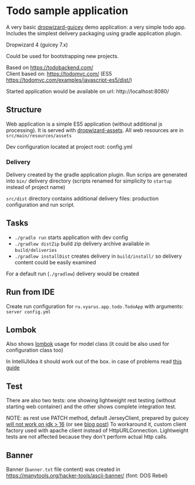 # Todo sample application

A very basic [dropwizard-guicey](https://github.com/xvik/dropwizard-guicey) demo application: a very simple todo app.
Includes the simplest delivery packaging using gradle application plugin.

Dropwizard 4 (guicey 7.x)

Could be used for bootstrapping new projects.

Based on https://todobackend.com/  
Client based on: https://todomvc.com/ (ES5 https://todomvc.com/examples/javascript-es5/dist/)

Started application would be available on url: http://localhost:8080/

## Structure

Web application is a simple ES5 application (without additional js processing).
It is served with [dropwizard-assets](https://www.dropwizard.io/en/stable/manual/core.html#serving-assets).
All web resources are in `src/main/resources/assets`

Dev configuration located at project root: config.yml

### Delivery

Delivery created by the gradle application plugin. Run scrips are generated into
`bin/` delivery directory (scripts renamed for simplicity to `startup` instead of project name)

`src/dist` directory contains additional delivery files: production configuration and run script.

## Tasks

* `./gradle run` starts application with dev config
* `./gradlew distZip` build zip delivery archive available in `build/deliveries`
* `./gradlew installDist` creates delivery in `build/install/` so delivery content could be easily examined

For a default run (`./gradlew`) delivery would be created

## Run from IDE

Create run configuration for `ru.vyarus.app.todo.TodoApp` with arguments: `server config.yml`  

## Lombok

Also shows [lombok](https://projectlombok.org/) usage for model class (it could be also used for configuration class too)

In IntelliJIdea it should work out of the box. in case of problems read [this guide](https://www.baeldung.com/lombok-ide#intellij)

## Test

There are also two tests: one showing lightweight rest testing (without starting web container) 
and the other shows complete integration test.

NOTE: as rest use PATCH method, default JerseyClient, prepared by guicey [will not work on jdk > 16](https://github.com/eclipse-ee4j/jersey/issues/4825#issuecomment-925836004)
(or see [blog post](http://blog.supol.cz/?p=320))
To workaround it, custom client factory used with apache client instead of HttpURLConnection.
Lightweight tests are not affected because they don't perform actual http calls.

## Banner

Banner (`banner.txt` file content) was created in https://manytools.org/hacker-tools/ascii-banner/
(font: DOS Rebel)